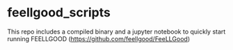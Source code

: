 # feellgood_scripts
This repo includes a compiled binary and a jupyter notebook to quickly start running FEELLGOOD (https://github.com/feellgood/FeeLLGood)
